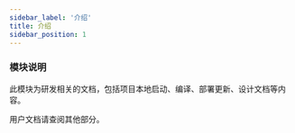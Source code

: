 ```yaml
---
sidebar_label: '介绍'
title: 介绍
sidebar_position: 1
---
```


### 模块说明

此模块为研发相关的文档，包括项目本地启动、编译、部署更新、设计文档等内容。

用户文档请查阅其他部分。